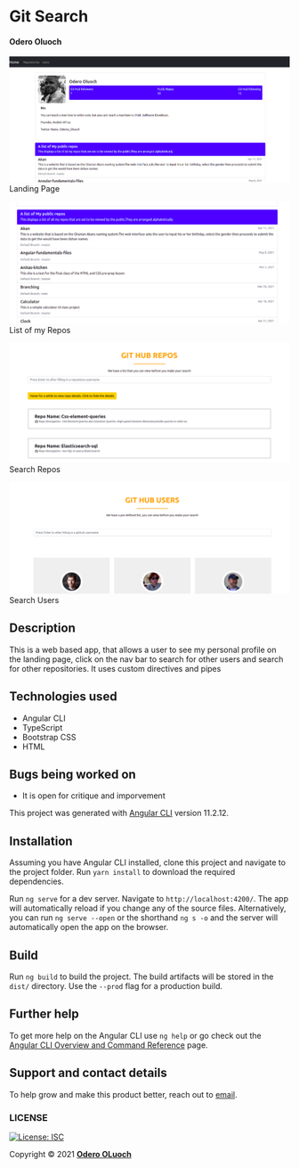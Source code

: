 # Git Search
####  **Odero Oluoch**



![Landing Page](./src/assets/images/LandingOne.png)
Landing Page


![Landing Page](./src/assets/images/LandingTwo.png)
List of my Repos


![Landing Page](./src/assets/images/LandinThree.png)
Search Repos

![Landing Page](./src/assets/images/LandingFour.png)
Search Users



## Description
This is a web based app, that allows a user to see my personal profile on the landing page, click on the nav bar to search for other users and search for other repositories. It uses custom directives and pipes





## Technologies used
- Angular CLI
- TypeScript
- Bootstrap CSS
- HTML


## Bugs being worked on
- It is open for critique and imporvement


This project was generated with [Angular CLI](https://github.com/angular/angular-cli) version 11.2.12.

## Installation
Assuming you have Angular CLI installed, clone this project and navigate to the project folder. Run `yarn install` to download the required dependencies.

Run `ng serve` for a dev server. Navigate to `http://localhost:4200/`. The app will automatically reload if you change any of the source files. Alternatively, you can run `ng serve --open` or the shorthand `ng s -o` and the server will automatically open the app on the browser.



## Build

Run `ng build` to build the project. The build artifacts will be stored in the `dist/` directory. Use the `--prod` flag for a production build.



## Further help

To get more help on the Angular CLI use `ng help` or go check out the [Angular CLI Overview and Command Reference](https://angular.io/cli) page.

## Support and contact details
To help grow and make this product better, reach out to [email](mailto:oderoluoch@gmail.com).
### LICENSE
[![License: ISC](https://img.shields.io/badge/License-ISC-yellow.svg)](/LICENSE)

Copyright &copy; 2021 **[Odero OLuoch](www.github.com/OderoOluoch)**








